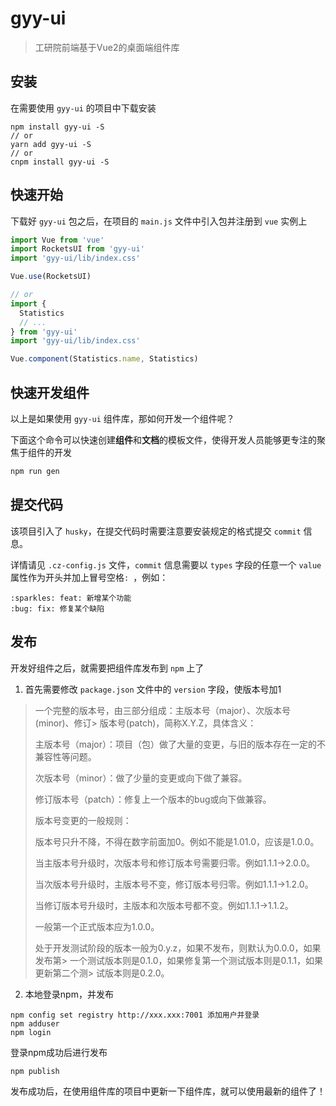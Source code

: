 
# gyy-ui
> 工研院前端基于Vue2的桌面端组件库

## 安装
在需要使用 `gyy-ui` 的项目中下载安装

```shell
npm install gyy-ui -S
// or
yarn add gyy-ui -S
// or
cnpm install gyy-ui -S
```

## 快速开始
下载好 `gyy-ui` 包之后，在项目的 `main.js` 文件中引入包并注册到 `vue` 实例上
```javascript
import Vue from 'vue'
import RocketsUI from 'gyy-ui'
import 'gyy-ui/lib/index.css'

Vue.use(RocketsUI)

// or
import {
  Statistics
  // ...
} from 'gyy-ui'
import 'gyy-ui/lib/index.css'

Vue.component(Statistics.name, Statistics)
```
## 快速开发组件
以上是如果使用 `gyy-ui` 组件库，那如何开发一个组件呢？


下面这个命令可以快速创建**组件**和**文档**的模板文件，使得开发人员能够更专注的聚焦于组件的开发
```javascript
npm run gen
```
## 提交代码
该项目引入了 `husky`，在提交代码时需要注意要安装规定的格式提交 `commit` 信息。

详情请见 `.cz-config.js` 文件，`commit` 信息需要以 `types` 字段的任意一个 `value` 属性作为开头并加上冒号空格`: `，例如：
```
:sparkles: feat: 新增某个功能
:bug: fix: 修复某个缺陷
```
## 发布
开发好组件之后，就需要把组件库发布到 `npm` 上了

1. 首先需要修改 `package.json` 文件中的 `version` 字段，使版本号加1
> 一个完整的版本号，由三部分组成：主版本号（major）、次版本号(minor)、修订> 版本号(patch)，简称X.Y.Z，具体含义：
> 
> 主版本号（major）：项目（包）做了大量的变更，与旧的版本存在一定的不兼容性等问题。
> 
> 次版本号（minor）：做了少量的变更或向下做了兼容。
> 
> 修订版本号（patch）：修复上一个版本的bug或向下做兼容。
> 
> 版本号变更的一般规则：
> 
> 版本号只升不降，不得在数字前面加0。例如不能是1.01.0，应该是1.0.0。
> 
> 当主版本号升级时，次版本号和修订版本号需要归零。例如1.1.1->2.0.0。
> 
> 当次版本号升级时，主版本号不变，修订版本号归零。例如1.1.1->1.2.0。
> 
> 当修订版本号升级时，主版本和次版本号都不变。例如1.1.1->1.1.2。
> 
> 一般第一个正式版本应为1.0.0。
> 
> 处于开发测试阶段的版本一般为0.y.z，如果不发布，则默认为0.0.0，如果发布第> 一个测试版本则是0.1.0，如果修复第一个测试版本则是0.1.1，如果更新第二个测> 试版本则是0.2.0。

2. 本地登录npm，并发布
```
npm config set registry http://xxx.xxx:7001 添加用户并登录
npm adduser
npm login
```
登录npm成功后进行发布
```
npm publish
```
发布成功后，在使用组件库的项目中更新一下组件库，就可以使用最新的组件了！
